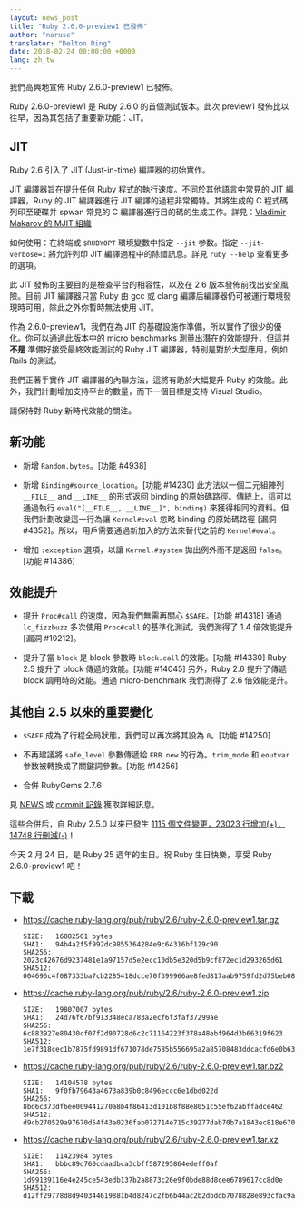 ```yaml
---
layout: news_post
title: "Ruby 2.6.0-preview1 已發佈"
author: "naruse"
translator: "Delton Ding"
date: 2018-02-24 00:00:00 +0000
lang: zh_tw
---
```


我們高興地宣佈 Ruby 2.6.0-preview1 已發佈。

Ruby 2.6.0-preview1 是 Ruby 2.6.0 的首個測試版本。此次 preview1 發佈比以往早，因為其包括了重要新功能：JIT。

## JIT

Ruby 2.6 引入了 JIT (Just-in-time) 編譯器的初始實作。

JIT 編譯器旨在提升任何 Ruby 程式的執行速度。不同於其他語言中常見的 JIT 編譯器，Ruby 的 JIT 編譯器進行 JIT 編譯的過程非常獨特。其將生成的 C 程式碼列印至硬碟并 spwan 常見的 C 編譯器進行目的碼的生成工作。詳見：[Vladimir Makarov 的 MJIT 組織](https://github.com/vnmakarov/ruby/tree/rtl_mjit_branch#mjit-organization)

如何使用：在終端或 `$RUBYOPT` 環境變數中指定 `--jit` 参数。指定 `--jit-verbose=1` 將允許列印 JIT 編譯過程中的除錯訊息。詳見 `ruby --help` 查看更多的選項。

此 JIT 發佈的主要目的是檢查平台的相容性，以及在 2.6 版本發佈前找出安全風險。目前 JIT 編譯器只當 Ruby 由 gcc 或 clang 編譯后編譯器仍可被運行環境發現時可用，除此之外你暫時無法使用 JIT。

作為 2.6.0-preview1，我們在為 JIT 的基礎設施作準備，所以實作了很少的優化。你可以通過此版本中的 micro benchmarks 測量出潛在的效能提升，但這并 **不是** 準備好接受最終效能測試的 Ruby JIT 編譯器，特別是對於大型應用，例如 Rails 的測試。

我們正著手實作 JIT 編譯器的內聯方法，這將有助於大幅提升 Ruby 的效能。此外，我們計劃增加支持平台的數量，而下一個目標是支持 Visual Studio。

請保持對 Ruby 新時代效能的關注。

## 新功能

* 新增 `Random.bytes`。[功能 #4938]

* 新增 `Binding#source_location`。[功能 #14230]
  此方法以一個二元組陣列 `__FILE__` and `__LINE__` 的形式返回 binding 的原始碼路徑。傳統上，這可以通過執行 `eval("[__FILE__, __LINE__]", binding)` 來獲得相同的資料。但我們計劃改變這一行為讓 `Kernel#eval` 忽略 binding 的原始碼路徑 [漏洞 #4352]。所以，用戶需要通過新加入的方法來替代之前的 `Kernel#eval`。

* 增加 `:exception` 選項，以讓 `Kernel.#system` 拋出例外而不是返回 `false`。[功能 #14386]

## 效能提升

* 提升 `Proc#call` 的速度，因為我們無需再關心 `$SAFE`。[功能 #14318] 通過 `lc_fizzbuzz` 多次使用 `Proc#call` 的基準化測試，我們測得了 1.4 倍效能提升 [漏洞 #10212]。

* 提升了當 `block` 是 block 參數時 `block.call` 的效能。[功能 #14330] Ruby 2.5 提升了 block 傳遞的效能。[功能 #14045] 另外，Ruby 2.6 提升了傳遞 block 調用時的效能。通過 micro-benchmark 我們測得了 2.6 倍效能提升。

## 其他自 2.5 以來的重要變化

* `$SAFE` 成為了行程全局狀態，我們可以再次將其設為 `0`。[功能 #14250]

* 不再建議將 `safe_level` 參數傳遞給 `ERB.new` 的行為。`trim_mode` 和 `eoutvar` 参数被轉換成了關鍵詞參數。[功能 #14256]

* 合併 RubyGems 2.7.6

見 [NEWS](https://github.com/ruby/ruby/blob/v2_6_0_preview1/NEWS) 或 [commit 記錄](https://github.com/ruby/ruby/compare/v2_5_0...v2_6_0_preview1) 獲取詳細訊息。

這些合併后，自 Ruby 2.5.0 以來已發生 [1115 個文件變更，23023 行增加(+)，14748 行刪減(-)](https://github.com/ruby/ruby/compare/v2_5_0...v2_6_0_preview1)！

今天 2 月 24 日，是 Ruby 25 週年的生日。祝 Ruby 生日快樂，享受 Ruby 2.6.0-preview1 吧！

## 下載

* <https://cache.ruby-lang.org/pub/ruby/2.6/ruby-2.6.0-preview1.tar.gz>

      SIZE:   16082501 bytes
      SHA1:   94b4a2f5f992dc9855364284e9c64316bf129c90
      SHA256: 2023c42676d9237481e1a97157d5e2ecc10db5e320d5b9cf872ec1d293265d61
      SHA512: 004696c4f087333ba7cb2285418dcce70f399966ae8fed817aab9759fd2d75beb088c4aeb294fcd4260112e8422f490cd4dbdfce402d73f96bb679b8bb3e1607

* <https://cache.ruby-lang.org/pub/ruby/2.6/ruby-2.6.0-preview1.zip>

      SIZE:   19807007 bytes
      SHA1:   24d76f67bf913348eca783a2ecf6f3faf37299ae
      SHA256: 6c883927e80430cf07f2d90728d6c2c71164223f378a48ebf964d3b66319f623
      SHA512: 1e7f318cec1b7875fd9891df671078de7585b556695a2a85708483ddcacfd6e0b63b70ec2535e92ff981b4f72063721ed552df49688e066666fcd7ae520ae667

* <https://cache.ruby-lang.org/pub/ruby/2.6/ruby-2.6.0-preview1.tar.bz2>

      SIZE:   14104578 bytes
      SHA1:   9f0fb79643a4673a839b0c8496eccc6e1dbd022d
      SHA256: 8bd6c373df6ee009441270a8b4f86413d101b8f88e8051c55ef62abffadce462
      SHA512: d9cb270529a97670d54f43a0236fab072714e715c39277dab70b7a1843ec818e6700e47e1384c7256f9e0ae41ab2c0b768a0de38a5ecf4f4fff5da6ef5ad4944

* <https://cache.ruby-lang.org/pub/ruby/2.6/ruby-2.6.0-preview1.tar.xz>

      SIZE:   11423984 bytes
      SHA1:   bbbc89d760cdaadbca3cbff587295864edeff0af
      SHA256: 1d99139116e4e245ce543edb137b2a8873c26e9f0bde88d8cee6789617cc8d0e
      SHA512: d12ff29778d8d940344619881b4d8247c2fb6b44ac2b2dbddb7078828e893cfac9a5a95b5588f0afdbed52bdb6dea95cff1b9ce3ad47dfa62209e97dab8810b6
